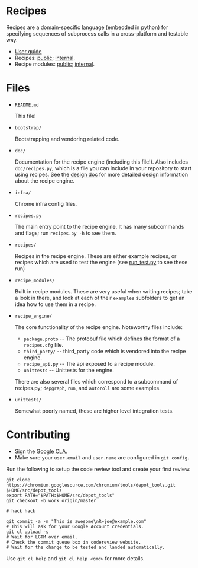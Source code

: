 # Recipes

Recipes are a domain-specific language (embedded in python) for specifying
sequences of subprocess calls in a cross-platform and testable way.

* [User guide](doc/user_guide.md)
* Recipes: [public](https://chromium.googlesource.com/chromium/tools/build.git/+/master/scripts/slave/recipes/);
  [internal](https://chrome-internal.googlesource.com/chrome/tools/build_limited/scripts/slave/+/master/recipes/).
* Recipe modules: [public](https://chromium.googlesource.com/chromium/tools/build.git/+/master/scripts/slave/recipe_modules/);
  [internal](https://chrome-internal.googlesource.com/chrome/tools/build_limited/scripts/slave/+/master/recipe_modules/).

# Files

*   `README.md`

    This file!

*   `bootstrap/`

    Bootstrapping and vendoring related code.

*   `doc/`

    Documentation for the recipe engine (including this file!). Also includes
    `doc/recipes.py`, which is a file you can include in your repository to
    start using recipes. See the [design doc](doc/design_doc.md) for more
    detailed design information about the recipe engine.

*   `infra/`

    Chrome infra config files.

*   `recipes.py`

    The main entry point to the recipe engine. It has many subcommands and
    flags; run `recipes.py -h` to see them.

*   `recipes/`

    Recipes in the recipe engine. These are either example recipes, or recipes
    which are used to test the engine (see
    [run_test.py](recipe_engine/unittests/run_test.py) to see these run)

*   `recipe_modules/`

    Built in recipe modules. These are very useful when writing recipes; take a
    look in there, and look at each of their `examples` subfolders to get an
    idea how to use them in a recipe.

*   `recipe_engine/`

    The core functionality of the recipe engine. Noteworthy files include:
    * `package.proto` -- The protobuf file which defines the format of a
    `recipes.cfg` file.
    * `third_party/` -- third_party code which is vendored into the recipe
      engine.
    * `recipe_api.py` -- The api exposed to a recipe module.
    * `unittests` -- Unittests for the engine.

    There are also several files which correspond to a subcommand of recipes.py;
    `depgraph`, `run`, and `autoroll` are some examples.

*   `unittests/`

    Somewhat poorly named, these are higher level integration tests.

# Contributing

  * Sign the [Google CLA](https://cla.developers.google.com/clas).
  * Make sure your `user.email` and `user.name` are configured in `git config`.

Run the following to setup the code review tool and create your first review:

    git clone https://chromium.googlesource.com/chromium/tools/depot_tools.git $HOME/src/depot_tools
    export PATH="$PATH:$HOME/src/depot_tools"
    git checkout -b work origin/master

    # hack hack

    git commit -a -m "This is awesome\nR=joe@example.com"
    # This will ask for your Google Account credentials.
    git cl upload -s
    # Wait for LGTM over email.
    # Check the commit queue box in codereview website.
    # Wait for the change to be tested and landed automatically.

Use `git cl help` and `git cl help <cmd>` for more details.
